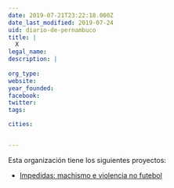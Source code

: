 ```yaml
---
date: 2019-07-21T23:22:18.000Z
date_last_modified: 2019-07-24
uid: diario-de-pernambuco
title: |
  X
legal_name: 
description: |
  
org_type: 
website: 
year_founded: 
facebook: 
twitter: 
tags:

cities: 


---
```


Esta organización tiene los siguientes proyectos:

- [Impedidas: machismo e violencia no futebol](/proyectos/machismo-no-futebol)
